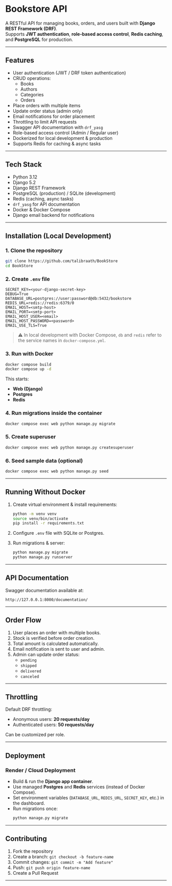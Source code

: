 # Bookstore API

A RESTful API for managing books, orders, and users built with **Django REST Framework (DRF)**.  
Supports **JWT authentication**, **role-based access control**, **Redis caching**, and **PostgreSQL** for production.

---

## Features

- User authentication (JWT / DRF token authentication)
- CRUD operations:
  - Books
  - Authors
  - Categories
  - Orders
- Place orders with multiple items
- Update order status (admin only)
- Email notifications for order placement
- Throttling to limit API requests
- Swagger API documentation with `drf_yasg`
- Role-based access control (Admin / Regular user)
- Dockerized for local development & production
- Supports Redis for caching & async tasks

---

## Tech Stack

- Python 3.12
- Django 5.2
- Django REST Framework
- PostgreSQL (production) / SQLite (development)
- Redis (caching, async tasks)
- `drf_yasg` for API documentation
- Docker & Docker Compose
- Django email backend for notifications

---

## Installation (Local Development)

### 1. Clone the repository

```bash
git clone https://github.com/talibraath/BookStore
cd BookStore
```

### 2. Create `.env` file

```env
SECRET_KEY=<your-django-secret-key>
DEBUG=True
DATABASE_URL=postgres://user:password@db:5432/bookstore
REDIS_URL=redis://redis:6379/0
EMAIL_HOST=<smtp-host>
EMAIL_PORT=<smtp-port>
EMAIL_HOST_USER=<email>
EMAIL_HOST_PASSWORD=<password>
EMAIL_USE_TLS=True
```

> ⚠️ In local development with Docker Compose, `db` and `redis` refer to the service names in `docker-compose.yml`.

### 3. Run with Docker

```bash
docker compose build
docker compose up -d
```

This starts:
- **Web (Django)**
- **Postgres**
- **Redis**

### 4. Run migrations inside the container

```bash
docker compose exec web python manage.py migrate
```

### 5. Create superuser

```bash
docker compose exec web python manage.py createsuperuser
```

### 6. Seed sample data (optional)

```bash
docker compose exec web python manage.py seed
```

---

## Running Without Docker

1. Create virtual environment & install requirements:
   ```bash
   python -m venv venv
   source venv/bin/activate
   pip install -r requirements.txt
   ```

2. Configure `.env` file with SQLite or Postgres.

3. Run migrations & server:
   ```bash
   python manage.py migrate
   python manage.py runserver
   ```

---

## API Documentation

Swagger documentation available at:

```
http://127.0.0.1:8000/documentation/
```

---

## Order Flow

1. User places an order with multiple books.  
2. Stock is verified before order creation.  
3. Total amount is calculated automatically.  
4. Email notification is sent to user and admin.  
5. Admin can update order status:  
   - `pending`  
   - `shipped`  
   - `delivered`  
   - `canceled`  

---

## Throttling

Default DRF throttling:  
- Anonymous users: **20 requests/day**  
- Authenticated users: **50 requests/day**

Can be customized per role.

---

## Deployment

### Render / Cloud Deployment
- Build & run the **Django app container**.  
- Use managed **Postgres** and **Redis** services (instead of Docker Compose).  
- Set environment variables (`DATABASE_URL`, `REDIS_URL`, `SECRET_KEY`, etc.) in the dashboard.  
- Run migrations once:  
  ```bash
  python manage.py migrate
  ```

---

## Contributing

1. Fork the repository  
2. Create a branch: `git checkout -b feature-name`  
3. Commit changes: `git commit -m "Add feature"`  
4. Push: `git push origin feature-name`  
5. Create a Pull Request  

---
